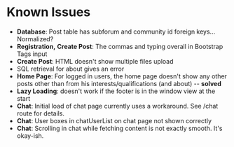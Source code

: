 # Known Issues

* __Database__: Post table has subforum and community id foreign keys... Normalized?
* __Registration,__ __Create Post__: The commas and typing overall in Bootstrap Tags input
* __Create Post__: HTML doesn't show multiple files upload
* SQL retrieval for about gives an error
* __Home Page__: For logged in users, the home page doesn't show any other posts other than from his interests/qualifications (and about) -- __solved__
* __Lazy Loading__: doesn't work if the footer is in the window view at the start
* __Chat__: Initial load of chat page currently uses a workaround. See /chat route for details.
* __Chat__: User boxes in chatUserList on chat page not shown correctly
* __Chat__: Scrolling in chat while fetching content is not exactly smooth. It's okay-ish.
